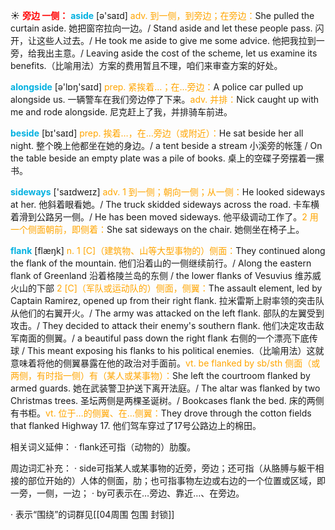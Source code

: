 ☀ <font color="red">**旁边 一侧：**</font>
<font color="sky blue">**aside**</font> [ə'saɪd] 
<font color="orange">adv. 到一侧，到旁边；在旁边：</font>She pulled the curtain aside. 她把窗帘拉向一边。/ Stand aside and let these people pass. 闪开，让这些人过去。/ He took me aside to give me some advice. 他把我拉到一旁，给我出主意。/ Leaving aside the cost of the scheme, let us examine its benefits.（比喻用法）方案的费用暂且不理，咱们来审查方案的好处。

<font color="sky blue">**alongside**</font> [ə'lɒŋ'saɪd] 
<font color="orange">prep. 紧挨着…；在…旁边：</font>A police car pulled up alongside us. 一辆警车在我们旁边停了下来。<font color="orange">adv. 并排：</font>Nick caught up with me and rode alongside. 尼克赶上了我，并排骑车前进。

<font color="sky blue">**beside**</font> [bɪ'saɪd] 
<font color="orange">prep. 挨着…，在…旁边（或附近）：</font>He sat beside her all night. 整个晚上他都坐在她的身边。/ a tent beside a stream 小溪旁的帐篷 / On the table beside an empty plate was a pile of books. 桌上的空碟子旁摆着一摞书。

<font color="sky blue">**sideways**</font> ['saɪdweɪz] 
<font color="orange">adv. 1 到一侧；朝向一侧；从一侧：</font>He looked sideways at her. 他斜着眼看她。/ The truck skidded sideways across the road. 卡车横着滑到公路另一侧。/ He has been moved sideways. 他平级调动工作了。<font color="orange">2 用一个侧面朝前，即侧着：</font>She sat sideways on the chair. 她侧坐在椅子上。
           
<font color="sky blue">**flank**</font> [flæŋk]
<font color="orange">n. 1 [C]（建筑物、山等大型事物的）侧面：</font>They continued along the flank of the mountain. 他们沿着山的一侧继续前行。/ Along the eastern flank of Greenland 沿着格陵兰岛的东侧 / the lower flanks of Vesuvius 维苏威火山的下部 <font color="orange">2 [C]（军队或运动队的）侧面，侧翼：</font>The assault element, led by Captain Ramirez, opened up from their right flank. 拉米雷斯上尉率领的突击队从他们的右翼开火。/ The army was attacked on the left flank. 部队的左翼受到攻击。/ They decided to attack their enemy's southern flank. 他们决定攻击敌军南面的侧翼。/ a beautiful pass down the right flank 右侧的一个漂亮下底传球 / This meant exposing his flanks to his political enemies.（比喻用法）这就意味着将他的侧翼暴露在他的政治对手面前。<font color="orange">vt. be flanked by sb/sth 侧面（或两侧，有时指一侧）有（某人或某事物）：</font>She left the courtroom flanked by armed guards. 她在武装警卫护送下离开法庭。/ The altar was flanked by two Christmas trees. 圣坛两侧是两棵圣诞树。/ Bookcases flank the bed. 床的两侧有书柜。<font color="orange">vt. 位于…的侧翼、在…侧翼：</font>They drove through the cotton fields that flanked Highway 17. 他们驾车穿过了17号公路边上的棉田。

相关词义延伸：
· flank还可指（动物的）肋腹。
           
周边词汇补充：
· side可指某人或某事物的近旁，旁边；还可指（从胳膊与躯干相接的部位开始的）人体的侧面，肋；也可指事物左边或右边的一个位置或区域，即一旁，一侧，一边；
· by可表示在…旁边、靠近…、在旁边。

· 表示“围绕”的词群见[[04周围 包围 封锁]]
